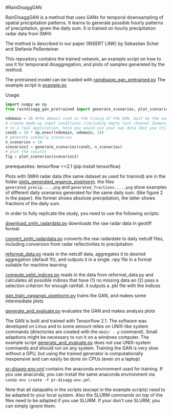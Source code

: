 #RainDisaggGAN

RainDisaggGAN is a method that uses GANs for temporal downsampling of spatial precipitation patterns. It learns to
generate possible hourly patterns of precipitation, given the daily sum. It is trained on hourly precipitation radar
data from SMHI.

The method is described in our paper (INSERT LINK) by Sebastian Scher and Stefanie Peßenteiner


This repository contains the trained network, an example script on how to use it for temporaral disaggregation,
and plots of samples generated by the method.

The pretrained model can be loaded with [raindisagg_gan_pretrained.py](raindisagg_gan_pretrained.py)
The example script is [example.py](example.py)

Usage:
```python
import numpy as np
from raindisagg_gan_pretrained import generate_scenarios, plot_scenarios

ndomain = 16 #the domain used in the traing of the GAN. must be the same here
# create made-up input conditions (including empty last channel dimension) with 10mm/day at every gridpoint
# in a real application, here you would use your own data (but you still have to normalize it with norm_scale)
cond1 = 10 * np.ones((ndomain, ndomain, 1))
# generate subdaily scenarios
n_scenarios = 10
scenarios1 = generate_scenarios(cond1, n_scenarios)
# plot the results
fig = plot_scenarios(scenarios1)

```
prerequesites:
tensorflow >=2.1 (pip install tensorflow)



Plots with SMHI radar data (the same dataset as used for trainind) are in the folder
 [plots_generated_wgancp_pixelnorm](plots_generated_wgancp_pixelnorm).
the files `generated_precip.....png` and `generated_fractions.....png` show examples of different daily scenarios
generated for the same daily sum. (like
figure 2 in the paper). the former shows absolute precipitation, the latter shows fractions of the daily sum.


In order to fully replicate the study, you need to use the following scripts:

[download_smhi_radardata.py](download_smhi_radardata.py) downloads the raw radar data in geotiff format

[convert_smhi_radardata.py](convert_smhi_radardata.py) converts the raw radardate to daily netcdf files, including conversion
from radar reflectivities to precipitation

[reformat_data.py](reformat_data.py) reads in the netcdf data, aggregates it to desired aggregation (default 1h), and
outputs it in a single .npy file in a format suitable for machine learning

[compute_valid_indices.py](compute_valid_indices.py) reads in the data from reformat_data.py and calculates all possible
indices that have (1) no missing data an (2) pass a selection criterion for enough rainfall.
it outputs a .pkl file with the indices

[gan_train_cwgangp_pixelnorm.py](gan_train_cwgangp_pixelnorm.py)  trains the GAN, and makes some intermediate plots

[generate_and_evaluate.py](generate_and_evaluate.py) evaluates the GAN and makes analysis plots

The GAN is built and trained with Tensorflow 2.1.
The software was developed on Linux and to some amount relies on UNIX-like system commands (directories are
created with the `mkdir - p` command).
Small adaptions might be necessary to run it on a windows computer. The example script 
[generate_and_evaluate.py](generate_and_evaluate.py) does not use UNIX-system commands and should run on any system.
Training the GAN is very slow without a GPU, but using the trained generator is computationally inexpensive and can 
easily be done on CPUs (even on a laptop)

[pr-disagg-env.yml](pr-disagg-env.yml) contains the anaconda environment used for training. If you use anaconda,
 you can install the same anaconda environment via `conda env create -f pr-disagg-env.yml`. 

Note that all datapaths in the scripts (except in the example scripts) need to be adapted to your local system.
Also the SLURM commands on top of the files need to be adapted if you use SLURM. If your don't use SLURM, you can simply ignore them.





